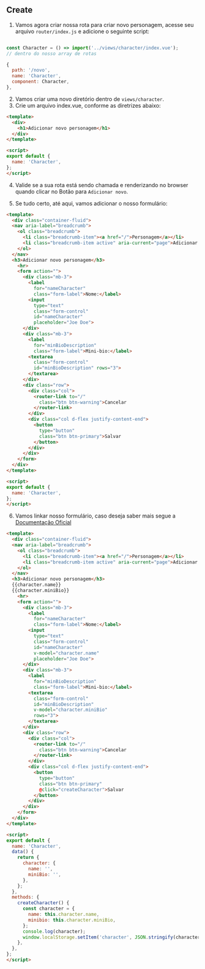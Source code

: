 ## Create

1. Vamos agora criar nossa rota para criar novo personagem, acesse seu arquivo
`router/index.js` e adicione o seguinte script:

```js

const Character = () => import('../views/character/index.vue');
// dentro do nosso array de rotas

{
  path: '/novo',
  name: 'Character',
  component: Character,
},

```

2. Vamos criar uma novo diretório dentro de `views/character`.
3. Crie um arquivo index.vue, conforme as diretrizes abaixo:

```html
<template>
  <div>
    <h1>Adicionar novo personagem</h1>
  </div>
</template>

<script>
export default {
  name: 'Character',
};
</script>

```
4. Valide se a sua rota está sendo chamada e renderizando no browser quando clicar no Botão para `Adicionar novo`.

5. Se tudo certo, até aqui, vamos adicionar o nosso formulário:

```html
<template>
  <div class="container-fluid">
  <nav aria-label="breadcrumb">
    <ol class="breadcrumb">
      <li class="breadcrumb-item"><a href="/">Personagem</a></li>
      <li class="breadcrumb-item active" aria-current="page">Adicionar novo</li>
    </ol>
  </nav>
  <h3>Adicionar novo personagem</h3>
    <hr>
    <form action="">
      <div class="mb-3">
        <label
          for="nameCharacter"
          class="form-label">Nome:</label>
        <input
          type="text"
          class="form-control"
          id="nameCharacter"
          placeholder="Joe Doe">
      </div>
      <div class="mb-3">
        <label
          for="minBioDescription"
          class="form-label">Mini-bio:</label>
        <textarea
          class="form-control"
          id="minBioDescription" rows="3">
        </textarea>
      </div>
      <div class="row">
        <div class="col">
          <router-link to="/"
            class="btn btn-warning">Cancelar
          </router-link>
        </div>
        <div class="col d-flex justify-content-end">
          <button
            type="button"
            class="btn btn-primary">Salvar
          </button>
        </div>
      </div>
    </form>
  </div>
</template>

<script>
export default {
  name: 'Character',
};
</script>

```

6. Vamos linkar nosso formulário, caso deseja saber mais segue a [Documentação Oficial](https://br.vuejs.org/v2/guide/forms.html)

```html
<template>
  <div class="container-fluid">
  <nav aria-label="breadcrumb">
    <ol class="breadcrumb">
      <li class="breadcrumb-item"><a href="/">Personagem</a></li>
      <li class="breadcrumb-item active" aria-current="page">Adicionar novo</li>
    </ol>
  </nav>
  <h3>Adicionar novo personagem</h3>
  {{character.name}}
  {{character.miniBio}}
    <hr>
    <form action="">
      <div class="mb-3">
        <label
          for="nameCharacter"
          class="form-label">Nome:</label>
        <input
          type="text"
          class="form-control"
          id="nameCharacter"
          v-model="character.name"
          placeholder="Joe Doe">
      </div>
      <div class="mb-3">
        <label
          for="minBioDescription"
          class="form-label">Mini-bio:</label>
        <textarea
          class="form-control"
          id="minBioDescription"
          v-model="character.miniBio"
          rows="3">
        </textarea>
      </div>
      <div class="row">
        <div class="col">
          <router-link to="/"
            class="btn btn-warning">Cancelar
          </router-link>
        </div>
        <div class="col d-flex justify-content-end">
          <button
            type="button"
            class="btn btn-primary"
            @click="createCharacter">Salvar
          </button>
        </div>
      </div>
    </form>
  </div>
</template>

<script>
export default {
  name: 'Character',
  data() {
    return {
      character: {
        name: '',
        miniBio: '',
      },
    };
  },
  methods: {
    createCharacter() {
      const character = {
        name: this.character.name,
        minibio: this.character.miniBio,
      };
      console.log(character);
      window.localStorage.setItem('character', JSON.stringify(character));
    },
  },
};
</script>
```